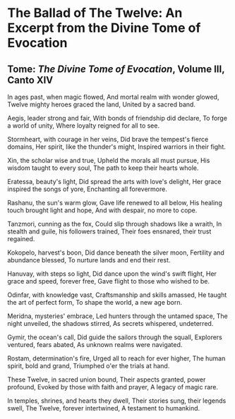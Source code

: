 # The Ballad of The Twelve: An Excerpt from the Divine Tome of Evocation

## Tome: _The Divine Tome of Evocation_, Volume III, Canto XIV

In ages past, when magic flowed,
And mortal realm with wonder glowed,
Twelve mighty heroes graced the land,
United by a sacred band.

Aegis, leader strong and fair,
With bonds of friendship did declare,
To forge a world of unity,
Where loyalty reigned for all to see.

Stormheart, with courage in her veins,
Did brave the tempest's fierce domains,
Her spirit, like the thunder's might,
Inspired warriors in their fight.

Xin, the scholar wise and true,
Upheld the morals all must pursue,
His wisdom taught to every soul,
The path to keep their hearts whole.

Eratessa, beauty's light,
Did spread the arts with love's delight,
Her grace inspired the songs of yore,
Enchanting all forevermore.

Rashanu, the sun's warm glow,
Gave life renewed to all below,
His healing touch brought light and hope,
And with despair, no more to cope.

Tanzmori, cunning as the fox,
Could slip through shadows like a wraith,
In stealth and guile, his followers trained,
Their foes ensnared, their trust regained.

Kokopelo, harvest's boon,
Did dance beneath the silver moon,
Fertility and abundance blessed,
To nurture lands and end their rest.

Hanuvay, with steps so light,
Did dance upon the wind's swift flight,
Her grace and speed, forever free,
Gave flight to those who wished to be.

Odinfar, with knowledge vast,
Craftsmanship and skills amassed,
He taught the art of perfect form,
To shape the world, a new age born.

Meridna, mysteries' embrace,
Led hunters through the untamed space,
The night unveiled, the shadows stirred,
As secrets whispered, undeterred.

Gymir, the ocean's call,
Did guide the sailors through the squall,
Explorers ventured, fears abated,
As unknown realms were navigated.

Rostam, determination's fire,
Urged all to reach for ever higher,
The human spirit, bold and grand,
Triumphed o'er the trials at hand.

These Twelve, in sacred union bound,
Their aspects granted, power profound,
Evoked by those with faith and prayer,
A legacy of magic rare.

In temples, shrines, and hearts they dwell,
Their stories sung, their legends swell,
The Twelve, forever intertwined,
A testament to humankind.
